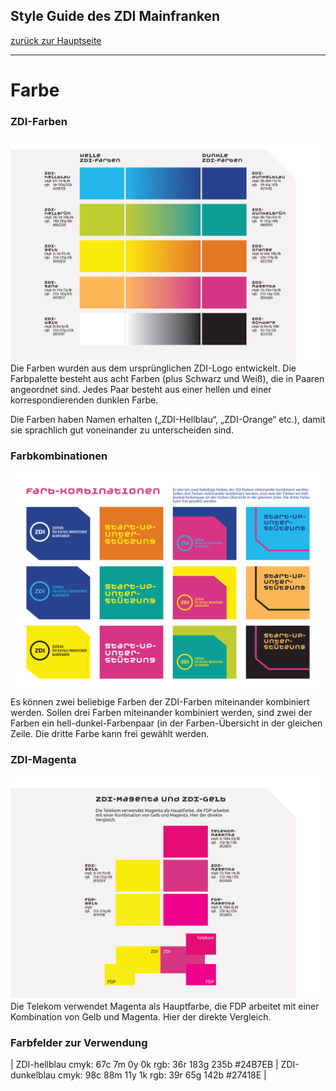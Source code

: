## Style Guide des ZDI Mainfranken
[zurück zur Hauptseite](Readme.md)

---

# Farbe


### ZDI-Farben

![ZDI-Farben](/images/ZDI-Farben.png)
Die Farben wurden aus dem ursprünglichen ZDI-Logo entwickelt. Die Farbpalette besteht aus acht Farben (plus Schwarz und Weiß), die in Paaren angeordnet sind. Jedes Paar besteht aus einer hellen und einer korrespondierenden dunklen Farbe.

Die Farben haben Namen erhalten („ZDI-Hellblau“, „ZDI-Orange“ etc.), damit sie sprachlich gut voneinander zu unterscheiden sind.


### Farbkombinationen

![Farbkombinationen](/images/Farbkombinationen.png)
Es können zwei beliebige Farben der ZDI-Farben miteinander kombiniert werden. Sollen drei Farben miteinander kombiniert werden, sind zwei der Farben ein hell-dunkel-Farbenpaar (in der Farben-Übersicht in der gleichen Zeile. Die dritte Farbe kann frei gewählt werden.


### ZDI-Magenta

![ZDI-Magenta](/images/ZDI-Magenta.png)
Die Telekom verwendet Magenta als Hauptfarbe, die FDP arbeitet mit einer Kombination von Gelb und Magenta. Hier der direkte Vergleich.

### Farbfelder zur Verwendung
| ZDI-hellblau
cmyk:	67c 7m 0y 0k
rgb: 	36r 183g 235b
	#24B7EB | ZDI-dunkelblau
cmyk:	98c 88m 11y 1k
rgb: 	39r 65g 142b
	#27418E |
	